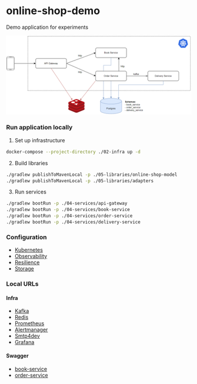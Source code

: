 # online-shop-demo

Demo application for experiments

![application-schema](01-docs/application.png)

### Run application locally
1. Set up infrastructure
```bash
docker-compose --project-directory ./02-infra up -d
```
2. Build libraries
```bash
./gradlew publishToMavenLocal -p ./05-libraries/online-shop-model
./gradlew publishToMavenLocal -p ./05-libraries/adapters
```
3. Run services
```bash
./gradlew bootRun -p ./04-services/api-gateway
./gradlew bootRun -p ./04-services/book-service
./gradlew bootRun -p ./04-services/order-service
./gradlew bootRun -p ./04-services/delivery-service
```

### Configuration
- [Kubernetes](01-docs/Kubernetes.md)
- [Observability](01-docs/Observability.md)
- [Resilience](01-docs/Resilience.md)
- [Storage](01-docs/Storage.md)

### Local URLs

#### Infra
- [Kafka](http://localhost:9095)
- [Redis](http://localhost:8001)
- [Prometheus](http://localhost:9090)
- [Alertmanager](http://localhost:9093)
- [Smtp4dev](http://localhost:5000)
- [Grafana](http://localhost:3000)

#### Swagger
- [book-service](http://localhost:8090/swagger-ui/index.html)
- [order-service](http://localhost:8091/swagger-ui/index.html)